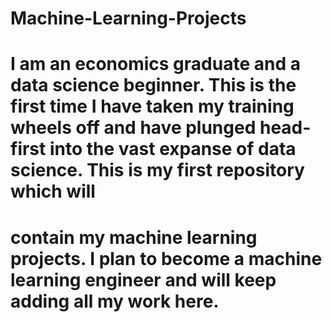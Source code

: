 # Machine-Learning-Projects
# I am an economics graduate and a data science beginner. This is the first time I have taken my training wheels off and have plunged head-first into the vast expanse of data science. This is my first repository which will 
# contain my machine learning projects. I plan to become a machine learning engineer and will keep adding all my work here.
